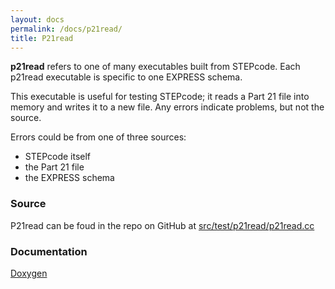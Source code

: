 ```yaml
---
layout: docs
permalink: /docs/p21read/
title: P21read
---
```


**p21read** refers to one of many executables built from STEPcode. Each
p21read executable is specific to one EXPRESS schema.

This executable is useful for testing STEPcode; it reads a Part 21 file
into memory and writes it to a new file. Any errors indicate problems,
but not the source.

Errors could be from one of three sources:

-   STEPcode itself
-   the Part 21 file
-   the EXPRESS schema

### Source

P21read can be foud in the repo on GitHub at
[src/test/p21read/p21read.cc](https://github.com/stepcode/stepcode/blob/master/src/test/p21read/p21read.cc)

### Documentation

[Doxygen](http://stepcode.org/stepcode-use-doxygen/p21read_8cc.html)
